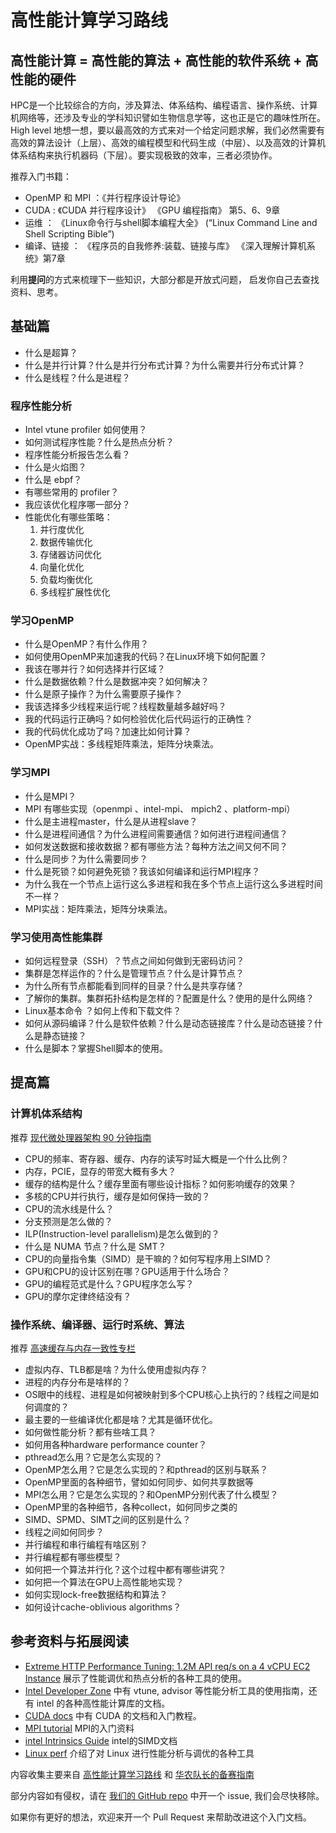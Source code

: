 # 高性能计算学习路线

## 高性能计算 = 高性能的算法 + 高性能的软件系统 + 高性能的硬件

HPC是一个比较综合的方向，涉及算法、体系结构、编程语言、操作系统、计算机网络等，还涉及专业的学科知识譬如生物信息学等，这也正是它的趣味性所在。High level 地想一想，要以最高效的方式来对一个给定问题求解，我们必然需要有高效的算法设计（上层）、高效的编程模型和代码生成（中层）、以及高效的计算机体系结构来执行机器码（下层）。要实现极致的效率，三者必须协作。

推荐入门书籍：

- OpenMP 和 MPI ：《并行程序设计导论》
- CUDA : 《CUDA 并行程序设计》 《GPU 编程指南》 第5、6、9章
- 运维 ： 《Linux命令行与shell脚本编程大全》 (“Linux Command Line and Shell Scripting Bible”)
- 编译、链接 ： 《程序员的自我修养:装载、链接与库》 《深入理解计算机系统》第7章

利用**提问**的方式来梳理下一些知识，大部分都是开放式问题， 启发你自己去查找资料、思考。

## 基础篇

- 什么是超算？
- 什么是并行计算？什么是并行分布式计算？为什么需要并行分布式计算？
- 什么是线程？什么是进程？

### 程序性能分析

- Intel vtune profiler 如何使用？
- 如何测试程序性能？什么是热点分析？
- 程序性能分析报告怎么看？
- 什么是火焰图？
- 什么是 ebpf？
- 有哪些常用的 profiler？
- 我应该优化程序哪一部分？
- 性能优化有哪些策略：
  1. 并行度优化
  2. 数据传输优化
  3. 存储器访问优化
  4. 向量化优化
  5. 负载均衡优化
  6. 多线程扩展性优化

### 学习OpenMP

- 什么是OpenMP？有什么作用？
- 如何使用OpenMP来加速我的代码？在Linux环境下如何配置？
- 我该在哪并行？如何选择并行区域？
- 什么是数据依赖？什么是数据冲突？如何解决？
- 什么是原子操作？为什么需要原子操作？
- 我该选择多少线程来运行呢？线程数量越多越好吗？
- 我的代码运行正确吗？如何检验优化后代码运行的正确性？
- 我的代码优化成功了吗？加速比如何计算？
- OpenMP实战：多线程矩阵乘法，矩阵分块乘法。

### 学习MPI

- 什么是MPI？
- MPI 有哪些实现（openmpi 、intel-mpi、 mpich2 、platform-mpi）
- 什么是主进程master，什么是从进程slave？
- 什么是进程间通信？为什么进程间需要通信？如何进行进程间通信？
- 如何发送数据和接收数据？都有哪些方法？每种方法之间又何不同？
- 什么是同步？为什么需要同步？
- 什么是死锁？如何避免死锁？我该如何编译和运行MPI程序？
- 为什么我在一个节点上运行这么多进程和我在多个节点上运行这么多进程时间不一样？
- MPI实战：矩阵乘法，矩阵分块乘法。

### 学习使用高性能集群

- 如何远程登录（SSH）？节点之间如何做到无密码访问？
- 集群是怎样运作的？什么是管理节点？什么是计算节点？
- 为什么所有节点都能看到同样的目录？什么是共享存储？
- 了解你的集群。集群拓扑结构是怎样的？配置是什么？使用的是什么网络？
- Linux基本命令 ？如何上传和下载文件？
- 如何从源码编译？什么是软件依赖？什么是动态链接库？什么是动态链接？什么是静态链接？
- 什么是脚本？掌握Shell脚本的使用。

## 提高篇

### 计算机体系结构

推荐 [现代微处理器架构 90 分钟指南](https://www.starduster.me/2020/11/05/modern-microprocessors-a-90-minute-guide/)

- CPU的频率、寄存器、缓存、内存的读写时延大概是一个什么比例？
- 内存，PCIE，显存的带宽大概有多大？
- 缓存的结构是什么？缓存里面有哪些设计指标？如何影响缓存的效果？
- 多核的CPU并行执行，缓存是如何保持一致的？
- CPU的流水线是什么？
- 分支预测是怎么做的？
- ILP(Instruction-level parallelism)是怎么做到的？
- 什么是 NUMA 节点？什么是 SMT？
- CPU的向量指令集（SIMD）是干嘛的？如何写程序用上SIMD？
- GPU和CPU的设计区别在哪？GPU适用于什么场合？
- GPU的编程范式是什么？GPU程序怎么写？
- GPU的摩尔定律终结没有？

### 操作系统、编译器、运行时系统、算法

推荐 [高速缓存与内存一致性专栏](https://zhuanlan.zhihu.com/p/136300660)

- 虚拟内存、TLB都是啥？为什么使用虚拟内存？
- 进程的内存分布是啥样的？
- OS眼中的线程、进程是如何被映射到多个CPU核心上执行的？线程之间是如何调度的？
- 最主要的一些编译优化都是啥？尤其是循环优化。
- 如何做性能分析？都有些啥工具？
- 如何用各种hardware performance counter？
- pthread怎么用？它是怎么实现的？
- OpenMP怎么用？它是怎么实现的？和pthread的区别与联系？
- OpenMP里面的各种细节，譬如如何同步、如何共享数据等
- MPI怎么用？它是怎么实现的？和OpenMP分别代表了什么模型？
- OpenMP里的各种细节，各种collect，如何同步之类的
- SIMD、SPMD、SIMT之间的区别是什么？
- 线程之间如何同步？
- 并行编程和串行编程有啥区别？
- 并行编程都有哪些模型？
- 如何把一个算法并行化？这个过程中都有哪些讲究？
- 如何把一个算法在GPU上高性能地实现？
- 如何实现lock-free数据结构和算法？
- 如何设计cache-oblivious algorithms？

## 参考资料与拓展阅读

- [Extreme HTTP Performance Tuning: 1.2M API req/s on a 4 vCPU EC2 Instance](https://talawah.io/blog/extreme-http-performance-tuning-one-point-two-million/) 展示了性能调优和热点分析的各种工具的使用。
- [Intel Developer Zone](https://software.intel.com/content/www/us/en/develop/home.html) 中有 vtune, advisor 等性能分析工具的使用指南，还有 intel 的各种高性能计算库的文档。
- [CUDA docs](https://docs.nvidia.com/cuda/index.html) 中有 CUDA 的文档和入门教程。
- [MPI tutorial](https://mpitutorial.com/tutorials/) MPI的入门资料
- [intel Intrinsics Guide](https://software.intel.com/sites/landingpage/IntrinsicsGuide/#cats=Arithmetic&expand=3904,3913,4011,4014,4602,4011&techs=MMX,SSE,SSE2,SSE3,SSSE3,SSE4_1,SSE4_2,AVX,AVX2,FMA,AVX_512,AMX,SVML,Other) intel的SIMD文档
- [Linux perf](http://www.brendangregg.com/linuxperf.html) 介绍了对 Linux 进行性能分析与调优的各种工具

内容收集主要来自 [高性能计算学习路线](https://www.zhihu.com/question/33576416) 和 [华农队长的备赛指南](https://baijiahao.baidu.com/s?id=1623535574079054530&wfr=spider&for=pc)

部分内容如有侵权，请在 [我们的 GitHub repo](https://github.com/heptagonhust/HPC-roadmap) 中开一个 issue, 我们会尽快移除。

如果你有更好的想法，欢迎来开一个 Pull Request 来帮助改进这个入门文档。
